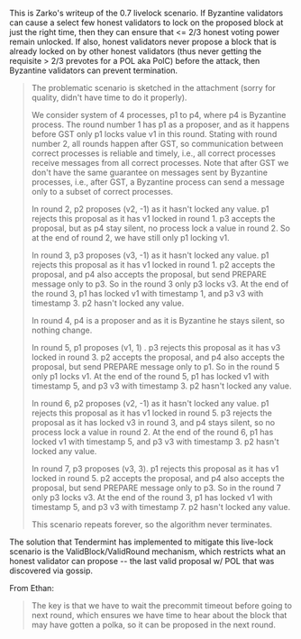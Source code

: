 This is Zarko's writeup of the 0.7 livelock scenario.  If Byzantine validators can cause a select few honest validators to lock on the proposed block at just the right time, then they can ensure that <= 2/3 honest voting power remain unlocked.  If also, honest validators never propose a block that is already locked on by other honest validators (thus never getting the requisite > 2/3 prevotes for a POL aka PolC) before the attack, then Byzantine validators can prevent termination.

> The problematic scenario is sketched in the attachment (sorry for quality, didn't have time to do it properly). 
>
> We consider system of 4 processes, p1 to p4, where p4 is Byzantine process. The round number 1 has p1 as a proposer, and as it happens before GST only p1 locks value v1 in this round. Stating with round number 2, all rounds happen after GST, so communication between correct processes is reliable and timely, i.e., all correct processes receive messages from all correct processes. Note that after GST we don't have the same guarantee on messages sent by Byzantine processes, i.e., after GST, a Byzantine process can send a message only to a subset of correct processes.
>
> In round 2, p2 proposes (v2, -1) as it hasn't locked any value. p1 rejects this proposal as it has v1 locked in round 1. p3 accepts the proposal, but as p4 stay silent, no process lock a value in round 2. So at the end of round 2, we have still only p1 locking v1.
>
> In round 3, p3 proposes (v3, -1) as it hasn't locked any value. p1 rejects this proposal as it has v1 locked in round 1. p2 accepts the proposal, and p4 also accepts the proposal, but send PREPARE message only to p3. So in the round 3 only p3 locks v3. At the end of the round 3, p1 has locked v1 with timestamp 1, and p3 v3 with timestamp 3. p2 hasn't locked any value.
>
> In round 4, p4 is a proposer and as it is Byzantine he stays silent, so nothing change.
>
> In round 5, p1 proposes (v1, 1) . p3 rejects this proposal as it has v3 locked in round 3. p2 accepts the proposal, and p4 also accepts the proposal, but send PREPARE message only to p1. So in the round 5 only p1 locks v1. At the end of the round 5, p1 has locked v1 with timestamp 5, and p3 v3 with timestamp 3. p2 hasn't locked any value.
>
> In round 6, p2 proposes (v2, -1) as it hasn't locked any value. p1 rejects this proposal as it has v1 locked in round 5. p3 rejects the proposal as it has locked v3 in round 3, and p4 stays silent, so no process lock a value in round 2. At the end of the round 6, p1 has locked v1 with timestamp 5, and p3 v3 with timestamp 3. p2 hasn't locked any value.
>
> In round 7, p3 proposes (v3, 3). p1 rejects this proposal as it has v1 locked in round 5. p2 accepts the proposal, and p4 also accepts the proposal, but send PREPARE message only to p3. So in the round 7 only p3 locks v3. At the end of the round 3, p1 has locked v1 with timestamp 5, and p3 v3 with timestamp 7. p2 hasn't locked any value.
>
> This scenario repeats forever, so the algorithm never terminates.

The solution that Tendermint has implemented to mitigate this live-lock scenario is the ValidBlock/ValidRound mechanism, which restricts what an honest validator can propose -- the last valid proposal w/ POL that was discovered via gossip.

From Ethan:

> The key is that we have to wait the precommit timeout before going to next round, which ensures we have time to hear about the block that may have gotten a polka, so it can be proposed in the next round.